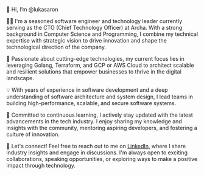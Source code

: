 👋 Hi, I’m @lukasaron

👨‍💻 I'm a seasoned software engineer and technology leader currently serving as the CTO (Chief Technology Officer) at Archa. With a strong background in Computer Science and Programming, I combine my technical expertise with strategic vision to drive innovation and shape the technological direction of the company.

🚀 Passionate about cutting-edge technologies, my current focus lies in leveraging Golang, Terraform, and GCP or AWS Cloud to architect scalable and resilient solutions that empower businesses to thrive in the digital landscape.

💡 With years of experience in software development and a deep understanding of software architecture and system design, I lead teams in building high-performance, scalable, and secure software systems.

🌟 Committed to continuous learning, I actively stay updated with the latest advancements in the tech industry. I enjoy sharing my knowledge and insights with the community, mentoring aspiring developers, and fostering a culture of innovation.

📧 Let's connect! Feel free to reach out to me on [LinkedIn](https://www.linkedin.com/in/lukasaron/), where I share industry insights and engage in discussions. I'm always open to exciting collaborations, speaking opportunities, or exploring ways to make a positive impact through technology.

